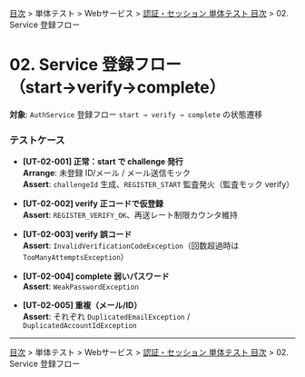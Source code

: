 [目次](../../../目次.md) > 単体テスト > Webサービス > [認証・セッション 単体テスト 目次](目次.md) > 02. Service 登録フロー
# 02. Service 登録フロー（start→verify→complete）

**対象**: `AuthService` 登録フロー `start → verify → complete` の状態遷移

### テストケース
- **[UT-02-001] 正常：start で challenge 発行**  
  **Arrange**: 未登録 ID/メール / メール送信モック  
  **Assert**: `challengeId` 生成、`REGISTER_START` 監査発火（監査モック verify）

- **[UT-02-002] verify 正コードで仮登録**  
  **Assert**: `REGISTER_VERIFY_OK`、再送レート制限カウンタ維持

- **[UT-02-003] verify 誤コード**  
  **Assert**: `InvalidVerificationCodeException`（回数超過時は `TooManyAttemptsException`）

- **[UT-02-004] complete 弱いパスワード**  
  **Assert**: `WeakPasswordException`

- **[UT-02-005] 重複（メール/ID）**  
  **Assert**: それぞれ `DuplicatedEmailException` / `DuplicatedAccountIdException`

---
[目次](../../../目次.md) > 単体テスト > Webサービス > [認証・セッション 単体テスト 目次](目次.md) > 02. Service 登録フロー
